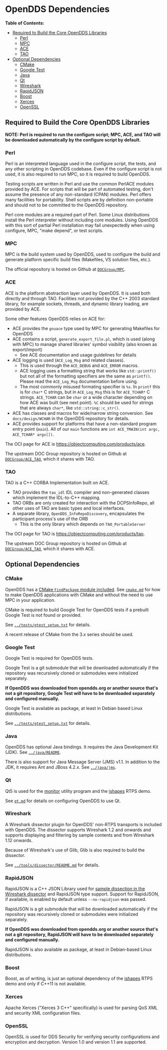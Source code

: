 # OpenDDS Dependencies

**Table of Contents:**

* [Required to Build the Core OpenDDS Libraries](#required-to-build-the-core-opendds-libraries)
  * [Perl](#perl)
  * [MPC](#mpc)
  * [ACE](#ace)
  * [TAO](#tao)
* [Optional Dependencies](#optional-dependencies)
  * [CMake](#cmake)
  * [Google Test](#google-test)
  * [Java](#java)
  * [Qt](#qt)
  * [Wireshark](#wireshark)
  * [RapidJSON](#rapidjson)
  * [Boost](#boost)
  * [Xerces](#xerces)
  * [OpenSSL](#openssl)

## Required to Build the Core OpenDDS Libraries

**NOTE: Perl is required to run the configure script; MPC, ACE, and TAO will be
downloaded automatically by the configure script by default.**

### Perl

Perl is an interpreted language used in the configure script, the tests, and
any other scripting in OpenDDS codebase. Even if the configure script is not
used, it is also required to run MPC, so it is required to build OpenDDS.

Testing scripts are written in Perl and use the common PerlACE modules provided
by ACE. For scripts that will be part of automated testing, don't assume the
presence of any non-standard (CPAN) modules. Perl offers many facilities for
portability. Shell scripts are by definition non-portable and should not to be
committed to the OpenDDS repository.

Perl core modules are a required part of Perl.  Some Linux distributions install
the Perl interpreter without including core modules.  Using OpenDDS with this
sort of partial Perl installation may fail unexpectedly when using configure,
MPC, "make depend", or test scripts.

### MPC

MPC is the build system used by OpenDDS, used to configure the build and
generate platform specific build files (Makefiles, VS solution files, etc.).

The official repository is hosted on Github at
[`DOCGroup/MPC`](https://github.com/DOCGroup/MPC).

### ACE

ACE is the platform abstraction layer used by OpenDDS. It is used both directly
and through TAO. Facilities not provided by the C++ 2003 standard library, for
example sockets, threads, and dynamic library loading, are provided by ACE.

Some other features OpenDDS relies on ACE for:

- ACE provides the `gnuace` type used by MPC for generating Makefiles for
  OpenDDS
- ACE contains a script, `generate_export_file.pl`, which is used (along with
  MPC) to manage shared libraries' symbol visibility (also known as
  export/import)
  - See ACE documentation and usage guidelines for details
- ACE logging is used (`ACE_Log_Msg` and related classes).
  - This is used through the `ACE_DEBUG` and `ACE_ERROR` macros.
  - ACE logging uses a formatting string that works like `std::printf()` but not
    all of the formatting specifiers are the same as `printf()`. Please read the
    `ACE_Log_Msg` documentation before using.
  - The most commonly misused formating specifier is `%s`. In `printf` this is
    for `char*` C strings, but in `ACE_Log_Msg` this is for `ACE_TCHAR*` C
    strings.  `ACE_TCHAR` can be `char` or a wide character depending on how ACE
    was built (see next point). `%C` should be used for strings that are always
    `char*`, like `std::string::c_str()`.
- ACE has classes and macros for wide/narrow string conversion. See
  `docs/design/WCHAR` in the OpenDDS repository for details.
- ACE provides support for platforms that have a non-standard program
  entry point (`main`). All of our `main` functions are
  `int ACE_TMAIN(int argc, ACE_TCHAR* argv[])`.

The OCI page for ACE is https://objectcomputing.com/products/ace.

The upstream DOC Group repository is hosted on Github at
[`DOCGroup/ACE_TAO`](https://github.com/DOCGroup/ACE_TAO), which it shares with
TAO.

### TAO

TAO is a C++ CORBA Implementation built on ACE.

- TAO provides the `tao_idl` IDL compiler and non-generated classes which
  implement the IDL-to-C++ mapping.
- TAO ORBs are only created for interaction with the DCPSInfoRepo, all other
  uses of TAO are basic types and local interfaces.
- A separate library, `OpenDDS_InfoRepoDiscovery`, encapsulates the participant
  process's use of the ORB
  - This is the only library which depends on `TAO_PortableServer`

The OCI page for TAO is https://objectcomputing.com/products/tao.

The upstream DOC Group repository is hosted on Github at
[`DOCGroup/ACE_TAO`](https://github.com/DOCGroup/ACE_TAO), which it shares with
ACE.

## Optional Dependencies

### CMake

OpenDDS has a [CMake `FindPackage` module included](../cmake). See
[`cmake.md`](cmake.md) for how to make OpenDDS applications with CMake and
without the need to use MPC in your application.

CMake is required to build Google Test for OpenDDS tests if a prebuilt Google
Test is not found or provided.

See [`../tests/gtest_setup.txt`](../tests/gtest_setup.txt) for details.

A recent release of CMake from the 3.x series should be used.

### Google Test

Google Test is required for OpenDDS tests.

Google Test is a git submodule that will be downloaded automatically if the
repository was recursively cloned or submodules were initialized separately.

**If OpenDDS was downloaded from opendds.org or another source that's not a git
repository, Google Test will have to be downloaded separately and configured
manually.**

Google Test is available as package, at least in Debian based Linux
distributions.

See [`../tests/gtest_setup.txt`](../tests/gtest_setup.txt) for details.

### Java

OpenDDS has optional Java bindings. It requires the Java Development Kit
(JDK). See [`../java/README`](../java/README).

There is also support for Java Message Server (JMS) v1.1. In addition to the
JDK, it requires Ant and JBoss 4.2.x. See [`../java/jms`](../java/jms/README).

### Qt

Qt5 is used for the [monitor](../tools/monitor) utility program and the
[ishapes](../examples/DCPS/ishapes) RTPS demo.

See [`qt.md`](qt.md) for details on configuring OpenDDS to use Qt.

### Wireshark

A Wireshark dissector plugin for OpenDDS' non-RTPS transports is included with
OpenDDS. The dissector supports Wireshark 1.2 and onwards and supports
displaying and filtering by sample contents and from Wireshark 1.12 onwards.

Because of Wireshark's use of Glib, Glib is also required to build the
dissector.

See [`../tools/dissector/README.md`](../tools/dissector/README.md) for details.

### RapidJSON

RapidJSON is a C++ JSON Library used for [sample dissection in the Wireshark
dissector](../tools/dissector/README.md#sample-dissection) and RapidJSON type
support. Support for RapidJSON, if available, is enabled by default unless
`--no-rapidjson` was passed.

RapidJSON is a git submodule that will be downloaded automatically if the
repository was recursively cloned or submodules were initialized separately.

**If OpenDDS was downloaded from opendds.org or another source that's not a git
repository, RapidJSON will have to be downloaded separately and configured
manually.**

RapidJSON is also available as package, at least in Debian-based Linux
distributions.

### Boost

Boost, as of writing, is just an optional dependency of the
[ishapes](../examples/DCPS/ishapes) RTPS demo and only if C++11 is not
available.

### Xerces

Apache Xerces ("Xerces 3 C++" specifically) is used for parsing QoS XML and
security XML configuration files.

### OpenSSL

OpenSSL is used for DDS Security for verifying security configurations and
encryption and decryption. Version 1.0 and version 1.1 are supported.
